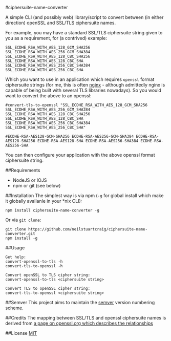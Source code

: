 #ciphersuite-name-converter

A simple CLI (and possibly web) library/script to convert between (in either direction) openSSL and SSL/TLS ciphersuite names.

For example, you may have a standard SSL/TLS ciphersuite string given to you as a requirement, for (a contrived) example:

```
SSL_ECDHE_RSA_WITH_AES_128_GCM_SHA256 SSL_ECDHE_RSA_WITH_AES_256_GCM_SHA384 SSL_ECDHE_RSA_WITH_AES_128_CBC_SHA256 SSL_ECDHE_RSA_WITH_AES_128_CBC_SHA SSL_ECDHE_RSA_WITH_AES_256_CBC_SHA384 SSL_ECDHE_RSA_WITH_AES_256_CBC_SHA
```

Which you want to use in an application which requires `openssl` format ciphersuite strings (for me, this is often [nginx](http://www.nginx.org) - although admittedly nginx is capable of being built with several TLS libraries nowadays). So you would want to convert the above to an openssl:

```
#convert-tls-to-openssl "SSL_ECDHE_RSA_WITH_AES_128_GCM_SHA256 SSL_ECDHE_RSA_WITH_AES_256_GCM_SHA384 SSL_ECDHE_RSA_WITH_AES_128_CBC_SHA256 SSL_ECDHE_RSA_WITH_AES_128_CBC_SHA SSL_ECDHE_RSA_WITH_AES_256_CBC_SHA384 SSL_ECDHE_RSA_WITH_AES_256_CBC_SHA"

#ECDHE-RSA-AES128-GCM-SHA256 ECDHE-RSA-AES256-GCM-SHA384 ECDHE-RSA-AES128-SHA256 ECDHE-RSA-AES128-SHA ECDHE-RSA-AES256-SHA384 ECDHE-RSA-AES256-SHA
```

You can then configure your application with the above openssl format ciphersuite string.

##Requirements
* NodeJS or IOJS
* npm or git (see below)

##Installation
The simplest way is via npm (`-g` for global install which make it globally availanle in your *nix CLI):
```
npm install ciphersuite-name-converter -g
```

Or via `git clone`:
```
git clone https://github.com/neilstuartcraig/ciphersuite-name-converter.git
npm install -g
```

##Usage
```
Get help:
convert-openssl-to-tls -h
convert-tls-to-openssl -h

Convert openSSL to TLS cipher string: 
convert-openssl-to-tls <ciphersuite string>

Convert TLS to openSSL cipher string: 
convert-tls-to-openssl <ciphersuite string>
```

##Semver
This project aims to maintain the [semver](http://semver.org/) version numbering scheme.

##Credits
The mapping between SSL/TLS and openssl ciphersuite names is derived from [a page on openssl.org which describes the relationships](https://www.openssl.org/docs/apps/ciphers.html)

##License
[MIT](http://opensource.org/licenses/MIT)